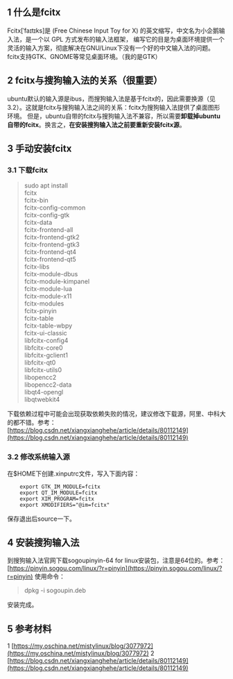 ## 1 什么是fcitx
Fcitx[ˈfaɪtɪks]是 (Free Chinese Input Toy for X) 的英文缩写，中文名为小企鹅输入法，是一个以 GPL 方式发布的输入法框架， 编写它的目是为桌面环境提供一个灵活的输入方案，彻底解决在GNU/Linux下没有一个好的中文输入法的问题。
fcitx支持GTK、GNOME等常见桌面环境。（我的是GTK）
## 2 fcitx与搜狗输入法的关系（很重要）
ubuntu默认的输入源是ibus，而搜狗输入法是基于fcitx的，因此需要换源（见3.2）。这就是fcitx与搜狗输入法之间的关系：fcitx为搜狗输入法提供了桌面图形环境。
但是，ubuntu自带的fcitx与搜狗输入法不兼容，所以需要**卸载掉ubuntu自带的fcitx**。换言之，**在安装搜狗输入法之前要重新安装fcitx源**。
## 3 手动安装fcitx
### 3.1 下载fcitx

> sudo apt install \
	fcitx \
	fcitx-bin \
	fcitx-config-common \
	fcitx-config-gtk \
	fcitx-data \
	fcitx-frontend-all \
	fcitx-frontend-gtk2 \
	fcitx-frontend-gtk3 \
	fcitx-frontend-qt4 \
	fcitx-frontend-qt5 \
	fcitx-libs \
	fcitx-module-dbus \
	fcitx-module-kimpanel \
	fcitx-module-lua \
	fcitx-module-x11 \
	fcitx-modules \
	fcitx-pinyin \
	fcitx-table \
	fcitx-table-wbpy \
	fcitx-ui-classic \
	libfcitx-config4 \
	libfcitx-core0 \
	libfcitx-gclient1 \
	libfcitx-qt0 \
	libfcitx-utils0 \
	libopencc2 \
	libopencc2-data \
	libqt4-opengl \
	libqtwebkit4

下载依赖过程中可能会出现获取依赖失败的情况，建议修改下载源，阿里、中科大的都不错。参考：[https://blog.csdn.net/xiangxianghehe/article/details/80112149](https://blog.csdn.net/xiangxianghehe/article/details/80112149)
### 3.2 修改系统输入源

在$HOME下创建.xinputrc文件，写入下面内容：

```
	export GTK_IM_MODULE=fcitx
	export QT_IM_MODULE=fcitx
	export XIM_PROGRAM=fcitx
	export XMODIFIERS="@im=fcitx"
```
保存退出后source一下。
## 4 安装搜狗输入法
到搜狗输入法官网下载sogoupinyin-64 for linux安装包，注意是64位的。参考：[https://pinyin.sogou.com/linux/?r=pinyin](https://pinyin.sogou.com/linux/?r=pinyin)
使用命令：

> dpkg -i sogoupin.deb

 安装完成。

## 5 参考材料

1  [https://my.oschina.net/mistylinux/blog/3077972](https://my.oschina.net/mistylinux/blog/3077972)
2 [https://blog.csdn.net/xiangxianghehe/article/details/80112149](https://blog.csdn.net/xiangxianghehe/article/details/80112149)
